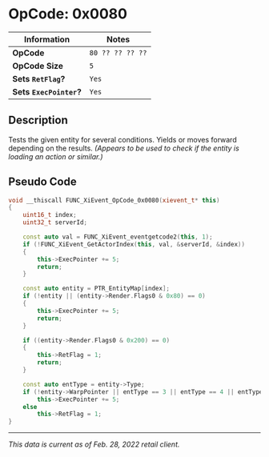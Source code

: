 # OpCode: 0x0080

| Information               | Notes |
|---                        |---    |
| **OpCode**                | `80 ?? ?? ?? ??` |
| **OpCode Size**           | `5`   |
| **Sets `RetFlag`?**       | `Yes` |
| **Sets `ExecPointer`?**   | `Yes` |

## Description

Tests the given entity for several conditions. Yields or moves forward depending on the results. _(Appears to be used to check if the entity is loading an action or similar.)_

## Pseudo Code

```cpp
void __thiscall FUNC_XiEvent_OpCode_0x0080(xievent_t* this)
{
    uint16_t index;
    uint32_t serverId;

    const auto val = FUNC_XiEvent_eventgetcode2(this, 1);
    if (!FUNC_XiEvent_GetActorIndex(this, val, &serverId, &index))
    {
        this->ExecPointer += 5;
        return;
    }

    const auto entity = PTR_EntityMap[index];
    if (!entity || (entity->Render.Flags0 & 0x80) == 0)
    {
        this->ExecPointer += 5;
        return;
    }

    if ((entity->Render.Flags0 & 0x200) == 0)
    {
        this->RetFlag = 1;
        return;
    }

    const auto entType = entity->Type;
    if (!entity->WarpPointer || entType == 3 || entType == 4 || entType == 5 || FUNC_XiSkeletonActor_IsReadCompleteResList(entity->WarpPointer))
        this->ExecPointer += 5;
    else
        this->RetFlag = 1;
}
```

---

_This data is current as of Feb. 28, 2022 retail client._